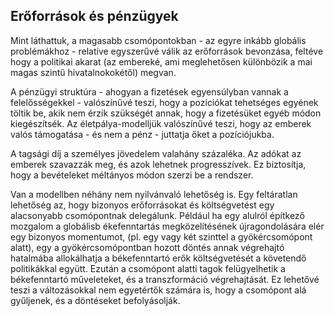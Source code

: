 ## Erőforrások és pénzügyek

Mint láthattuk, a magasabb csomópontokban - az egyre inkább globális problémákhoz - relatíve egyszerűvé válik az erőforrások bevonzása, feltéve hogy a politikai akarat \(az embereké, ami meglehetősen különbözik a mai magas szintű hivatalnokokétől\) megvan.

A pénzügyi struktúra - ahogyan a fizetések egyensúlyban vannak a felelősségekkel - valószínűvé teszi, hogy a pozíciókat tehetséges egyének töltik be, akik nem érzik szükségét annak, hogy a fizetésüket egyéb módon kiegészítsék. Az életpálya-modelljük valószínűvé teszi, hogy az emberek valós támogatása - és nem a pénz - juttatja őket a pozíciójukba.

A tagsági díj a személyes jövedelem valahány százaléka. Az adókat az emberek szavazzák meg, és azok lehetnek progresszívek. Ez biztosítja, hogy a bevételeket méltányos módon szerzi be a rendszer.

Van a modellben néhány nem nyilvánvaló lehetőség is. Egy feltáratlan lehetőség az, hogy bizonyos erőforrásokat és költségvetést egy alacsonyabb csomópontnak delegálunk. Például ha egy alulról építkező mozgalom a globálisb ékefenntartás megközelítésének újragondolására elér egy bizonyos momentumot, \(pl. egy vagy két szinttel a gyökércsomópont alatt\), egy a gyökércsomópontban hozott döntés annak végrehajtó hatalmába allokálhatja a békefenntartó erők költségvetését a követendő politikákkal együtt. Ezután a csomópont alatti  tagok felügyelhetik a békefenntartó műveleteket, és a transzformáció végrehajtását. Ez lehetővé teszi a változásokkal nem egyetértők számára is, hogy a csomópont alá gyűljenek, és a döntéseket befolyásolják.

